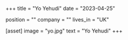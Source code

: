 +++
title = "Yo Yehudi"
date = "2023-04-25"

position = ""
company = ""
lives_in = "UK"

[asset]
  image = "yo.jpg"
  text = "Yo Yehudi"
+++
